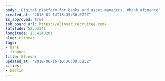 ```yaml
---
body: 'Digital platform for banks and asset managers. #bank #finance'
created_at: "2018-01-14T18:35:36.022Z"
is_approved: true
job_board_url: https://elinvar.recruitee.com/
latitude: 52.53341
longitude: 13.4240201
slug: elinvar
tags:
- bank
- finance
title: Elinvar
updated_at: "2019-06-16T10:36:09.625Z"
cities:
- berlin
---
```

